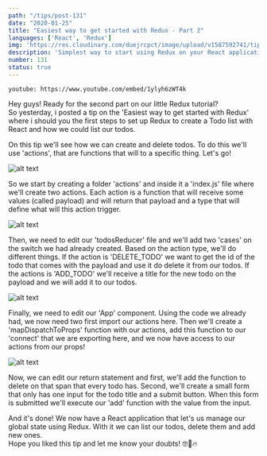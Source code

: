 ```yaml
---
path: "/tips/post-131"
date: "2020-01-25"
title: "Easiest way to get started with Redux - Part 2"
languages: ['React', 'Redux']
img: 'https://res.cloudinary.com/duejrcpct/image/upload/v1587592741/tips/131-1_sao09v.png'
description: 'Simplest way to start using Redux on your React applications - part 2'
number: 131
status: true
---
```


`youtube: https://www.youtube.com/embed/1ylyh6zWT4k`

Hey guys! Ready for the second part on our little Redux tutorial?  
So yesterday, i posted a tip on the 'Easiest way to get started with Redux' where i should you the first steps to set up Redux to create a Todo list with React and how we could list our todos.

On this tip we'll see how we can create and delete todos. To do this we'll use 'actions', that are functions that will to a specific thing. Let's go!

![alt text](https://res.cloudinary.com/duejrcpct/image/upload/v1587592741/tips/131-3_s1fz2a.png "Redux")

So we start by creating a folder 'actions' and inside it a 'index.js' file where we'll create two actions. Each action is a function that will receive some values (called payload) and will return that payload and a type that will define what will this action trigger.

![alt text](https://res.cloudinary.com/duejrcpct/image/upload/v1587592741/tips/131-4_xiycbn.png "Redux")

Then, we need to edit our 'todosReducer' file and we'll add two 'cases' on the switch we had already created. Based on the action type, we'll do different things. If the action is 'DELETE\_TODO' we want to get the id of the todo that comes with the payload and use it do delete it from our todos. If the actions is 'ADD\_TODO' we'll receive a title for the new todo on the payload and we will add it to our todos.

![alt text](https://res.cloudinary.com/duejrcpct/image/upload/v1587592741/tips/131-5_x7whjt.png "Redux")

Finally, we need to edit our 'App' component. Using the code we already had, we now need two first import our actions here. Then we'll create a 'mapDispatchToProps' function with our actions, add this function to our 'connect' that we are exporting here, and we now have access to our actions from our props!

![alt text](https://res.cloudinary.com/duejrcpct/image/upload/v1587592741/tips/131-6_llbars.png "Redux")

Now, we can edit our return statement and first, we'll add the function to delete on that span that every todo has. Second, we'll create a small form that only has one input for the todo title and a submit button. When this form is submitted we'll execute our 'add' function with the value from the input.

And it's done! We now have a React application that let's us manage our global state using Redux. With it we can list our todos, delete them and add new ones.  
Hope you liked this tip and let me know your doubts! 🤓🤘🔥